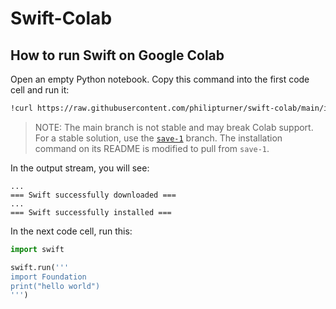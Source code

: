 # Swift-Colab

## How to run Swift on Google Colab

Open an empty Python notebook. Copy this command into the first code cell and run it:

```bash
!curl https://raw.githubusercontent.com/philipturner/swift-colab/main/install_swift.sh --output install_swift.sh && bash install_swift.sh 5.5.2
```

> NOTE: The main branch is not stable and may break Colab support. For a stable solution, use the [`save-1`](https://github.com/philipturner/swift-colab/tree/save-1) branch. The installation command on its README is modified to pull from `save-1`.

In the output stream, you will see:

```
...
=== Swift successfully downloaded ===
...
=== Swift successfully installed ===
```

In the next code cell, run this:

```python
import swift

swift.run('''
import Foundation
print("hello world")
''')
```
